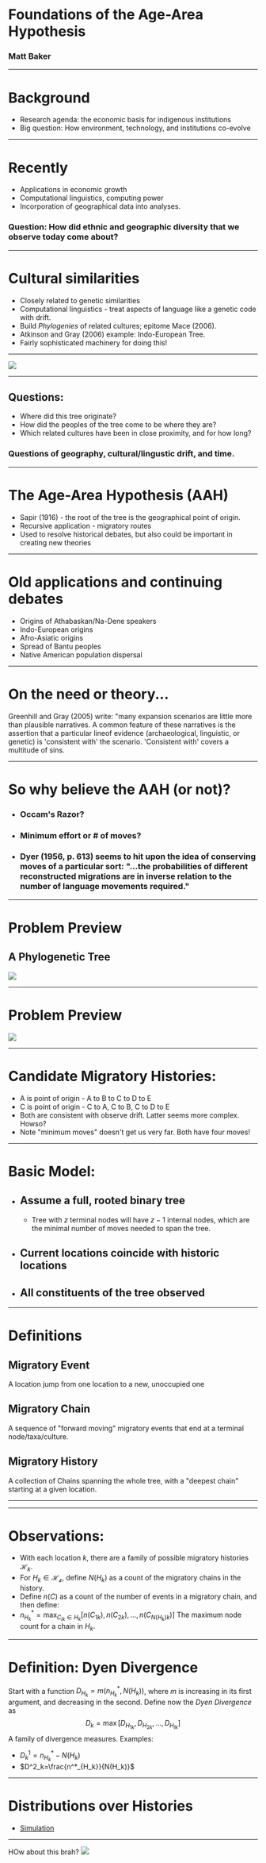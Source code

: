 # Foundations of the Age-Area Hypothesis
### Matt Baker

---

# Background
- Research agenda: the economic basis for indigenous institutions
- Big question: How environment, technology, and institutions co-evolve

---

# Recently
- Applications in economic growth
- Computational linguistics, computing power
- Incorporation of geographical data into analyses.

### Question: How did ethnic and geographic diversity that we observe today come about?

---
# Cultural similarities
- Closely related to genetic similarities
- Computational linguistics - treat aspects of language like a genetic code with drift.
- Build _Phylogenies_ of related cultures; epitome Mace (2006).
- Atkinson and Gray (2006) example: Indo-European Tree.
- Fairly sophisticated machinery for doing this!

---

![](AncillaryFiles/nature02029-f1.2.jpg)

---
## Questions: 
- Where did this tree originate? 
- How did the peoples of the tree come to be where they are?
- Which related cultures have been in close proximity, and for how long?

### Questions of geography, cultural/lingustic drift, and time.

---
# The Age-Area Hypothesis (AAH)
- Sapir (1916) - the root of the tree is the geographical point of origin.
- Recursive application - migratory routes
- Used to resolve historical debates, but also could be important in creating new theories

---
# Old applications and continuing debates
- Origins of Athabaskan/Na-Dene speakers
- Indo-European origins
- Afro-Asiatic origins
- Spread of Bantu peoples
- Native American population dispersal
---

# On the need or theory...
Greenhill and Gray (2005) write: "many expansion scenarios are little more than plausible narratives. A common feature of these narratives is the assertion that a particular lineof evidence (archaeological, linguistic, or genetic) is 'consistent with' the scenario. 'Consistent with' covers a multitude of sins. 

---
# So why believe the AAH (or not)?
- ### Occam's Razor?
- ### Minimum effort or \# of moves?
- ### Dyer (1956, p. 613) seems to hit  upon the idea of conserving moves of a particular sort: "...the probabilities of different reconstructed migrations are in inverse relation to the number of language movements required."

---
# Problem Preview
## A Phylogenetic Tree
![](AncillaryFiles/figure1.png)


---
# Problem Preview
![](AncillaryFiles/figure2.png)

---
# Candidate Migratory Histories:
- A is point of origin - A to B to C to D to E
- C is point of origin - C to A, C to B, C to D to E
- Both are consistent with observe drift. Latter seems more complex. Howso? 
- Note "minimum moves" doesn't get us very far. Both have four moves!
---

# Basic Model:
- ## Assume a full, rooted binary tree
   - Tree with $z$ terminal nodes will have $z-1$ internal nodes, which are the minimal number of moves needed to span the tree.
- ## Current locations coincide with historic locations
- ## All constituents of the tree observed	
---
# Definitions
## Migratory Event
A location jump from one location to a new, unoccupied one
## Migratory Chain
A sequence of "forward moving" migratory events that end at a terminal node/taxa/culture.
## Migratory History
A collection of Chains spanning the whole tree, with a "deepest chain" starting at a given location. 

---
---
# Observations:
- With each location $k$, there are a family of possible migratory histories $\mathcal{H}_k$.
- For $H_k \in \mathcal{H_k}$, define $N(H_k)$ as a count of the migratory chains in the history.   
- Define $n(C)$ as a count of the number of events in a migratory chain, and then define:
- $n_{H_k}^*=\max_{C_{ik}\in H_k} [n(C_{1k}),n(C_{2k}),...,n(C_{N(H_k)k})]$ The maximum node count for a chain in $H_k$. 

---
# Definition: Dyen Divergence
Start with a function $D_{H_{k}}=m(n^*_{H_k},N(H_k))$, where $m$ is increasing in its first argument, and decreasing in the second. Define now the _Dyen Divergence_ as
$$
D_k=\max [D_{H_{1k}},D_{H_{2k}},..., D_{H_{Ik}} ]
$$
A family of divergence measures. Examples: 
- $D^1_k=n^*_{H_k}-N(H_k)$
- $D^2_k=\frac{n^*_{H_k}}{N(H_k)}$

---



# Distributions over Histories
- [Simulation](https://s3.amazonaws.com/instevo/CombNaDeneMovie.html)
---

HOw about this brah?
![](AncillaryFiles/figure3.png)
